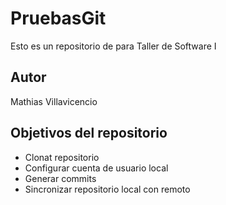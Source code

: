 # PruebasGit

Esto es un repositorio de para Taller de Software I

## Autor

Mathias Villavicencio

## Objetivos del repositorio

* Clonat repositorio
* Configurar cuenta de usuario local
* Generar commits
* Sincronizar repositorio local con remoto